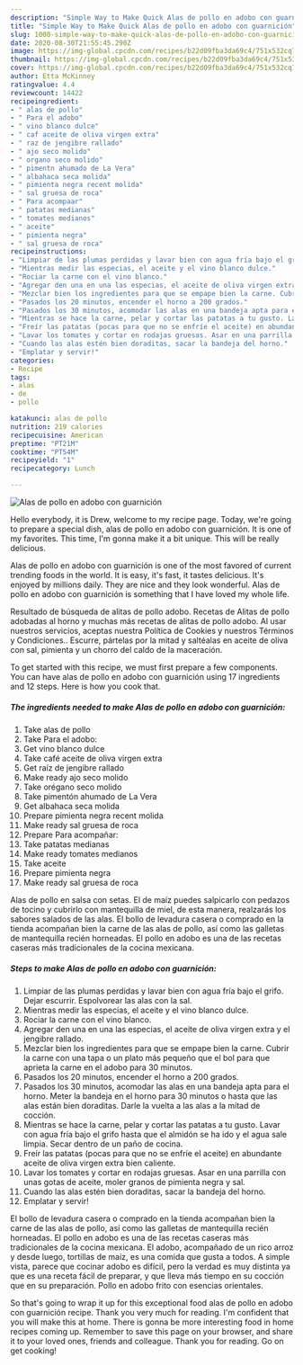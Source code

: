 ```yaml
---
description: "Simple Way to Make Quick Alas de pollo en adobo con guarnición"
title: "Simple Way to Make Quick Alas de pollo en adobo con guarnición"
slug: 1000-simple-way-to-make-quick-alas-de-pollo-en-adobo-con-guarnicion
date: 2020-08-30T21:55:45.290Z
image: https://img-global.cpcdn.com/recipes/b22d09fba3da69c4/751x532cq70/alas-de-pollo-en-adobo-con-guarnicion-foto-principal.jpg
thumbnail: https://img-global.cpcdn.com/recipes/b22d09fba3da69c4/751x532cq70/alas-de-pollo-en-adobo-con-guarnicion-foto-principal.jpg
cover: https://img-global.cpcdn.com/recipes/b22d09fba3da69c4/751x532cq70/alas-de-pollo-en-adobo-con-guarnicion-foto-principal.jpg
author: Etta McKinney
ratingvalue: 4.4
reviewcount: 14422
recipeingredient:
- " alas de pollo"
- " Para el adobo"
- " vino blanco dulce"
- " caf aceite de oliva virgen extra"
- " raz de jengibre rallado"
- " ajo seco molido"
- " organo seco molido"
- " pimentn ahumado de La Vera"
- " albahaca seca molida"
- " pimienta negra recent molida"
- " sal gruesa de roca"
- " Para acompaar"
- " patatas medianas"
- " tomates medianos"
- " aceite"
- " pimienta negra"
- " sal gruesa de roca"
recipeinstructions:
- "Limpiar de las plumas perdidas y lavar bien con agua fría bajo el grifo. Dejar escurrir. Espolvorear las alas con la sal."
- "Mientras medir las especias, el aceite y el vino blanco dulce."
- "Rociar la carne con el vino blanco."
- "Agregar den una en una las especias, el aceite de oliva virgen extra y el jengibre rallado."
- "Mezclar bien los ingredientes para que se empape bien la carne. Cubrir la carne con una tapa o un plato más pequeño que el bol para que aprieta la carne en el adobo para 30 minutos."
- "Pasados los 20 minutos, encender el horno a 200 grados."
- "Pasados los 30 minutos, acomodar las alas en una bandeja apta para el horno. Meter la bandeja en el horno para 30 minutos o hasta que las alas están bien doraditas. Darle la vuelta a las alas a la mitad de cocción."
- "Mientras se hace la carne, pelar y cortar las patatas a tu gusto. Lavar con agua fría bajo el grifo hasta que el almidón se ha ido y el agua sale limpia. Secar dentro de un paño de cocina."
- "Freír las patatas (pocas para que no se enfríe el aceite) en abundante aceite de oliva virgen extra bien caliente."
- "Lavar los tomates y cortar en rodajas gruesas. Asar en una parrilla con unas gotas de aceite, moler granos de pimienta negra y sal."
- "Cuando las alas estén bien doraditas, sacar la bandeja del horno."
- "Emplatar y servir!"
categories:
- Recipe
tags:
- alas
- de
- pollo

katakunci: alas de pollo 
nutrition: 219 calories
recipecuisine: American
preptime: "PT21M"
cooktime: "PT54M"
recipeyield: "1"
recipecategory: Lunch

---
```



![Alas de pollo en adobo con guarnición](https://img-global.cpcdn.com/recipes/b22d09fba3da69c4/751x532cq70/alas-de-pollo-en-adobo-con-guarnicion-foto-principal.jpg)

Hello everybody, it is Drew, welcome to my recipe page. Today, we're going to prepare a special dish, alas de pollo en adobo con guarnición. It is one of my favorites. This time, I'm gonna make it a bit unique. This will be really delicious.

Alas de pollo en adobo con guarnición is one of the most favored of current trending foods in the world. It is easy, it's fast, it tastes delicious. It's enjoyed by millions daily. They are nice and they look wonderful. Alas de pollo en adobo con guarnición is something that I have loved my whole life.

Resultado de búsqueda de alitas de pollo adobo. Recetas de Alitas de pollo adobadas al horno y muchas más recetas de alitas de pollo adobo. Al usar nuestros servicios, aceptas nuestra Política de Cookies y nuestros Términos y Condiciones.. Escurre, pártelas por la mitad y saltéalas en aceite de oliva con sal, pimienta y un chorro del caldo de la maceración.


To get started with this recipe, we must first prepare a few components. You can have alas de pollo en adobo con guarnición using 17 ingredients and 12 steps. Here is how you cook that.

<!--inarticleads1-->

##### The ingredients needed to make Alas de pollo en adobo con guarnición:

1. Take  alas de pollo
1. Take  Para el adobo:
1. Get  vino blanco dulce
1. Take  café aceite de oliva virgen extra
1. Get  raíz de jengibre rallado
1. Make ready  ajo seco molido
1. Take  orégano seco molido
1. Take  pimentón ahumado de La Vera
1. Get  albahaca seca molida
1. Prepare  pimienta negra recent molida
1. Make ready  sal gruesa de roca
1. Prepare  Para acompañar:
1. Take  patatas medianas
1. Make ready  tomates medianos
1. Take  aceite
1. Prepare  pimienta negra
1. Make ready  sal gruesa de roca


Alas de pollo en salsa con setas. El de maíz puedes salpicarlo con pedazos de tocino y cubrirlo con mantequilla de miel, de esta manera, realzarás los sabores salados de las alas. El bollo de levadura casera o comprado en la tienda acompañan bien la carne de las alas de pollo, así como las galletas de mantequilla recién horneadas. El pollo en adobo es una de las recetas caseras más tradicionales de la cocina mexicana. 

<!--inarticleads2-->

##### Steps to make Alas de pollo en adobo con guarnición:

1. Limpiar de las plumas perdidas y lavar bien con agua fría bajo el grifo. Dejar escurrir. Espolvorear las alas con la sal.
1. Mientras medir las especias, el aceite y el vino blanco dulce.
1. Rociar la carne con el vino blanco.
1. Agregar den una en una las especias, el aceite de oliva virgen extra y el jengibre rallado.
1. Mezclar bien los ingredientes para que se empape bien la carne. Cubrir la carne con una tapa o un plato más pequeño que el bol para que aprieta la carne en el adobo para 30 minutos.
1. Pasados los 20 minutos, encender el horno a 200 grados.
1. Pasados los 30 minutos, acomodar las alas en una bandeja apta para el horno. Meter la bandeja en el horno para 30 minutos o hasta que las alas están bien doraditas. Darle la vuelta a las alas a la mitad de cocción.
1. Mientras se hace la carne, pelar y cortar las patatas a tu gusto. Lavar con agua fría bajo el grifo hasta que el almidón se ha ido y el agua sale limpia. Secar dentro de un paño de cocina.
1. Freír las patatas (pocas para que no se enfríe el aceite) en abundante aceite de oliva virgen extra bien caliente.
1. Lavar los tomates y cortar en rodajas gruesas. Asar en una parrilla con unas gotas de aceite, moler granos de pimienta negra y sal.
1. Cuando las alas estén bien doraditas, sacar la bandeja del horno.
1. Emplatar y servir!


El bollo de levadura casera o comprado en la tienda acompañan bien la carne de las alas de pollo, así como las galletas de mantequilla recién horneadas. El pollo en adobo es una de las recetas caseras más tradicionales de la cocina mexicana. El adobo, acompañado de un rico arroz y desde luego, tortillas de maíz, es una comida que gusta a todos. A simple vista, parece que cocinar adobo es difícil, pero la verdad es muy distinta ya que es una receta fácil de preparar, y que lleva más tiempo en su cocción que en su preparación. Pollo en adobo frito con esencias orientales. 

So that's going to wrap it up for this exceptional food alas de pollo en adobo con guarnición recipe. Thank you very much for reading. I'm confident that you will make this at home. There is gonna be more interesting food in home recipes coming up. Remember to save this page on your browser, and share it to your loved ones, friends and colleague. Thank you for reading. Go on get cooking!
